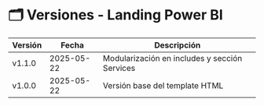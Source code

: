 # 🗂️ Versiones - Landing Power BI

| Versión  | Fecha       | Descripción                        |
|----------|-------------|------------------------------------|
| v1.1.0   | 2025-05-22  | Modularización en includes y sección Services |
| v1.0.0   | 2025-05-22  | Versión base del template HTML 